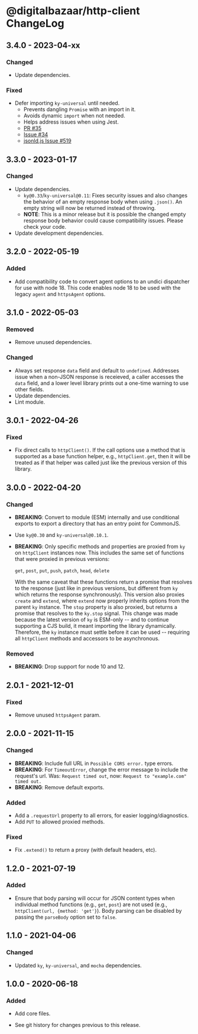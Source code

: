 # @digitalbazaar/http-client ChangeLog

## 3.4.0 - 2023-04-xx

### Changed
- Update dependencies.

### Fixed
- Defer importing `ky-universal` until needed.
  - Prevents dangling `Promise` with an import in it.
  - Avoids dynamic `import` when not needed.
  - Helps address issues when using Jest.
  - [PR #35](https://github.com/digitalbazaar/http-client/pull/35)
  - [Issue #34](https://github.com/digitalbazaar/http-client/issues/34)
  - [jsonld.js Issue #519](https://github.com/digitalbazaar/jsonld.js/issues/516)

## 3.3.0 - 2023-01-17

### Changed
- Update dependencies.
  - `ky@0.33`/`ky-universal@0.11`: Fixes security issues and also changes the
    behavior of an empty response body when using `.json()`. An empty string
    will now be returned instead of throwing.
  - **NOTE**: This is a minor release but it is possible the changed empty
    response body behavior could cause compatibility issues. Please check
    your code.
- Update development dependencies.

## 3.2.0 - 2022-05-19

### Added
- Add compatibility code to convert agent options to an undici dispatcher for
  use with node 18. This code enables node 18 to be used with the legacy
  `agent` and `httpsAgent` options.

## 3.1.0 - 2022-05-03

### Removed
- Remove unused dependencies.

### Changed
- Always set response `data` field and default to `undefined`. Addresses issue
  when a non-JSON response is receieved, a caller accesses the `data` field,
  and a lower level library prints out a one-time warning to use other fields.
- Update dependencies.
- Lint module.

## 3.0.1 - 2022-04-26

### Fixed
- Fix direct calls to `httpClient()`. If the call options use a method that
  is supported as a base function helper, e.g., `httpClient.get`, then it
  will be treated as if that helper was called just like the previous
  version of this library.

## 3.0.0 - 2022-04-20

### Changed
- **BREAKING**: Convert to module (ESM) internally and use conditional exports
  to export a directory that has an entry point for CommonJS.
- Use `ky@0.30` and `ky-universal@0.10.1`.
- **BREAKING**: Only specific methods and properties are proxied from `ky`
  on `httpClient` instances now. This includes the same set of functions
  that were proxied in previous versions:

  `get`, `post`, `put`, `push`, `patch`, `head`, `delete`

  With the same caveat that these functions return a promise that resolves
  to the response (just like in previous versions, but different from `ky`
  which returns the response synchronously). This version also proxies
  `create` and `extend`, where `extend` now properly inherits options from
  the parent `ky` instance. The `stop` property is also proxied, but returns
  a promise that resolves to the `ky.stop` signal. This change was made because
  the latest version of `ky` is ESM-only -- and to continue supporting a CJS
  build, it meant importing the library dynamically. Therefore, the `ky`
  instance must settle before it can be used -- requiring all `httpClient`
  methods and accessors to be asynchronous.

### Removed
- **BREAKING**: Drop support for node 10 and 12.

## 2.0.1 - 2021-12-01

### Fixed
- Remove unused `httpsAgent` param.

## 2.0.0 - 2021-11-15

### Changed
- **BREAKING**: Include full URL in `Possible CORS error.` type errors.
- **BREAKING**: For `TimeoutError`, change the error message to include the
  request's url. Was: `Request timed out`,
  now: `Request to "example.com" timed out.`
- **BREAKING**: Remove default exports.

### Added
- Add a `.requestUrl` property to all errors, for easier logging/diagnostics.
- Add `PUT` to allowed proxied methods.

### Fixed
- Fix `.extend()` to return a proxy (with default headers, etc).

## 1.2.0 - 2021-07-19

### Added
- Ensure that body parsing will occur for JSON content types
  when individual method functions (e.g., `get`, `post`) are
  not used (e.g., `httpClient(url, {method: 'get'}`). Body
  parsing can be disabled by passing the `parseBody` option
  set to `false`.

## 1.1.0 - 2021-04-06

### Changed
- Updated `ky`, `ky-universal`, and `mocha` dependencies.

## 1.0.0 - 2020-06-18

### Added
- Add core files.

- See git history for changes previous to this release.
